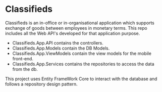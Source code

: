 # Classifieds  
Classifieds is an in-office or in-organisational application which supports exchange of goods between employees in monetary terms. This repo includes all the Web API's developed for that application purpose.  
  * Classifieds.App.API contains the controllers.  
  * Classifieds.App.Models contain the DB Models.  
  * Classifieds.App.ViewModels contain the view models for the mobile front-end.  
  * Classifieds.App.Services contains the repositories to access the data from the db.  
    
  This project uses Entity FrameWork Core to interact with the database and follows a repository design pattern.
